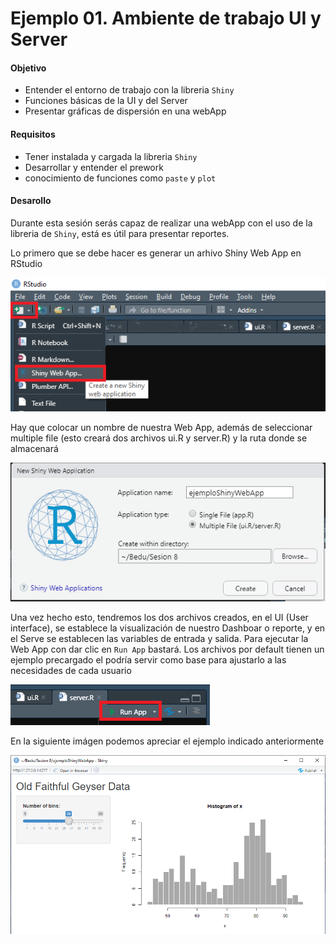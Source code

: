 # Ejemplo 01. Ambiente de trabajo UI y Server

#### Objetivo
- Entender el entorno de trabajo con la libreria `Shiny`
- Funciones básicas de la UI y del Server
- Presentar gráficas de dispersión en una webApp

#### Requisitos
- Tener instalada y cargada la libreria `Shiny`
- Desarrollar y entender el prework
- conocimiento de funciones como `paste` y `plot` 

#### Desarollo

Durante esta sesión serás capaz de realizar una webApp con el uso de la libreria de `Shiny`, está es útil para presentar reportes. 

Lo primero que se debe hacer es generar un arhivo Shiny Web App en RStudio

![image](1.1.png)

Hay que colocar un nombre de nuestra Web App, además de seleccionar multiple file (esto creará dos archivos ui.R y server.R) y la ruta donde se almacenará 

![](1.2.png)

Una vez hecho esto, tendremos los dos archivos creados, en el UI (User interface), se establece la visualización de nuestro Dashboar o reporte, y en el Serve se establecen las variables de entrada y salida. Para ejecutar la Web App con dar clic en `Run App` bastará. Los archivos por default tienen un ejemplo precargado el podría servir como base para ajustarlo a las necesidades de cada usuario

![](1.3.png)

En la siguiente imágen podemos apreciar el ejemplo indicado anteriormente

![](1.4.png)
